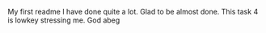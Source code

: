My first readme
I have done quite a lot.
Glad to be almost done.
This task 4 is lowkey stressing me.
God abeg

